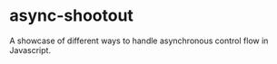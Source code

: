 async-shootout
==============

A showcase of different ways to handle asynchronous control flow in Javascript.
